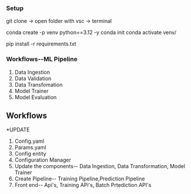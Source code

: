 
### Setup
git clone -> open folder with vsc -> terminal 

conda create -p venv python==3.12 -y
conda init
conda activate venv/

pip install -r requirements.txt

### Workflows--ML Pipeline

1. Data Ingestion
2. Data Validation
3. Data Transfomation
4. Model Trainer
5. Model Evaluation

## Workflows

*UPDATE
1. Config.yaml
2. Params.yaml
3. Config entity
4. Configuration Manager
5. Update the components-- Data Ingestion, Data Transformation, Model Trainer
6. Create Pipeline-- Training Pipeline,Prediction Pipeline
7. Front end-- Api's, Training APi's, Batch Prtediction API's


